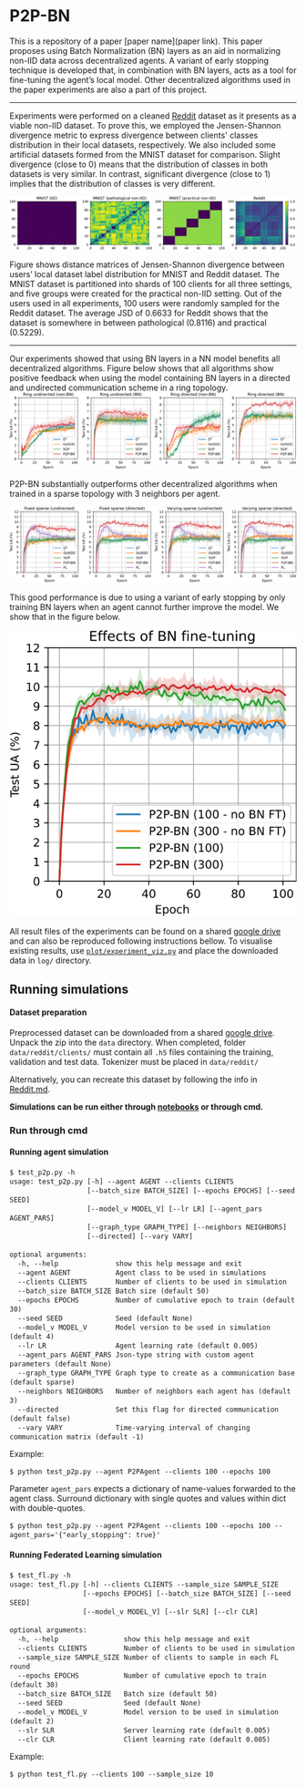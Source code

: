# P2P-BN

This is a repository of a paper [paper name](paper link). This paper proposes using Batch Normalization (BN) layers as an aid in normalizing non-IID data across decentralized agents. A variant of early stopping technique is developed that, in combination with BN layers, acts as a tool for fine-tuning the agent’s local model. Other decentralized algorithms used in the paper experiments are also a part of this project. 

---

Experiments were performed on a cleaned [Reddit](https://github.com/TalwalkarLab/leaf) dataset as it presents as a viable non-IID dataset. To prove this, we employed the Jensen-Shannon divergence metric to express divergence between clients' classes distribution in their local datasets, respectively. We also included some artificial datasets formed from the MNIST dataset for comparison. Slight divergence (close to 0) means that the distribution of classes in both datasets is very similar. In contrast, significant divergence (close to 1) implies that the distribution of classes is very different.

![distance matrix](imgs/dist_matrix.png)


Figure shows distance matrices of Jensen-Shannon divergence between users’ local dataset label distribution for MNIST and Reddit dataset. The MNIST dataset is partitioned into shards of 100 clients for all three settings, and five groups were created for the practical non-IID setting. Out of the users used in all experiments, 100 users were randomly sampled for the Reddit dataset. The average JSD of 0.6633 for Reddit shows that the dataset is somewhere in between pathological (0.8116) and practical (0.5229).

---

Our experiments showed that using BN layers in a NN model benefits all decentralized algorithms. Figure below shows that all algorithms show positive feedback when using the model containing BN layers in a directed and undirected communication scheme in a ring topology.
![exp_1](imgs/exp_1.svg)



P2P-BN substantially outperforms other decentralized algorithms when trained in a sparse topology with 3 neighbors per agent.

![exp_2](imgs/exp_2.svg)




This good performance is due to using a variant of early stopping by only training BN layers when an agent cannot further improve the model. We show that in the figure below.

![exp_3](imgs/exp_es.svg)



All result files of the experiments can be found on a shared [google drive](https://drive.google.com/drive/folders/1wu21lUgfCDK8_h8YoJAevGZjn14kyWLV?usp=sharing) and can also be reproduced following instructions bellow. To visualise existing results, use [`plot/experiment_viz.py`](plot/experiment_viz.py) and place the downloaded data in `log/` directory.

## Running simulations

#### Dataset preparation

Preprocessed dataset can be downloaded from a shared [google drive](https://drive.google.com/drive/folders/1p1RqD0eeTMxXgyFB7WxVgSXEmkHMqPdV?usp=sharing). Unpack the zip into the `data` directory. When completed, folder `data/reddit/clients/` must contain all `.h5` files containing the training, validation and test data. Tokenizer must be placed in `data/reddit/`

Alternatively, you can recreate this dataset by following the info in [Reddit.md](./data/Reddit.md).


**Simulations can be run either through [notebooks](/notebooks) or through cmd.**

### Run through cmd

#### Running agent simulation
```
$ test_p2p.py -h
usage: test_p2p.py [-h] --agent AGENT --clients CLIENTS
                   [--batch_size BATCH_SIZE] [--epochs EPOCHS] [--seed SEED]
                   [--model_v MODEL_V] [--lr LR] [--agent_pars AGENT_PARS]
                   [--graph_type GRAPH_TYPE] [--neighbors NEIGHBORS]
                   [--directed] [--vary VARY]

optional arguments:
  -h, --help              show this help message and exit
  --agent AGENT           Agent class to be used in simulations
  --clients CLIENTS       Number of clients to be used in simulation
  --batch_size BATCH_SIZE Batch size (default 50)
  --epochs EPOCHS         Number of cumulative epoch to train (default 30)
  --seed SEED             Seed (default None)
  --model_v MODEL_V       Model version to be used in simulation (default 4)
  --lr LR                 Agent learning rate (default 0.005)
  --agent_pars AGENT_PARS Json-type string with custom agent parameters (default None)
  --graph_type GRAPH_TYPE Graph type to create as a communication base (default sparse)
  --neighbors NEIGHBORS   Number of neighbors each agent has (default 3)
  --directed              Set this flag for directed communication (default false)
  --vary VARY             Time-varying interval of changing communication matrix (default -1)
```

Example:

```
$ python test_p2p.py --agent P2PAgent --clients 100 --epochs 100
```

Parameter `agent_pars` expects a dictionary of name-values forwarded to the agent class. Surround dictionary with single quotes and values within dict with double-quotes.
```
$ python test_p2p.py --agent P2PAgent --clients 100 --epochs 100 --agent_pars='{"early_stopping": true}'
```

#### Running Federated Learning simulation

```
$ test_fl.py -h
usage: test_fl.py [-h] --clients CLIENTS --sample_size SAMPLE_SIZE
                  [--epochs EPOCHS] [--batch_size BATCH_SIZE] [--seed SEED]
                  [--model_v MODEL_V] [--slr SLR] [--clr CLR]

optional arguments:
  -h, --help                show this help message and exit
  --clients CLIENTS         Number of clients to be used in simulation
  --sample_size SAMPLE_SIZE Number of clients to sample in each FL round
  --epochs EPOCHS           Number of cumulative epoch to train (default 30)
  --batch_size BATCH_SIZE   Batch size (default 50)
  --seed SEED               Seed (default None)
  --model_v MODEL_V         Model version to be used in simulation (default 2)
  --slr SLR                 Server learning rate (default 0.005)
  --clr CLR                 Client learning rate (default 0.005)
```

Example:
```
$ python test_fl.py --clients 100 --sample_size 10
```
